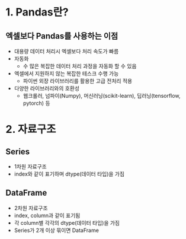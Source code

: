 # 1. Pandas란?

## 엑셀보다 Pandas를 사용하는 이점

- 대용량 데이터 처리시 엑셀보다 처리 속도가 빠름
- 자동화
  - 수 많은 복잡한 데이터 처리 과정을 자동화 할 수 있음
- 엑셀에서 지원하지 않는 복잡한 테스크 수행 가능
  - 파이썬 외장 라이브러리를 활용한 고급 전처리 적용
- 다양한 라이브러리와의 호환성
  - 웹크롤러, 넘파이(Numpy), 머신러닝(scikit-learn), 딥러닝(tensorflow, pytorch) 등

# 2. 자료구조

## Series
- 1차원 자료구조
- index와 같이 표기하며 dtype(데이터 타입)을 가짐

## DataFrame
- 2차원 자료구조
- index, column과 같이 표기됨
- 각 column별 각각의 dtype(데이터 타입)을 가짐
- Series가 2개 이상 묶이면 DataFrame
